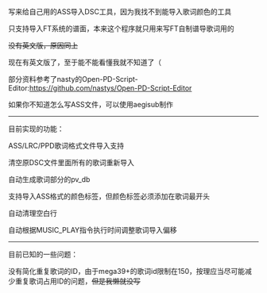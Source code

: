 写来给自己用的ASS导入DSC工具，因为我找不到能导入歌词颜色的工具

只支持导入FT系统的谱面，本来这个程序就只用来写FT自制谱导歌词用的

~~没有英文版，原因同上~~

现在有英文版了，至于能不能看懂我就不知道了（

部分资料参考了nasty的Open-PD-Script-Editor:https://github.com/nastys/Open-PD-Script-Editor

如果你不知道怎么写ASS文件，可以使用aegisub制作

------------------------------------------

目前实现的功能：

ASS/LRC/PPD歌词格式文件导入支持

清空原DSC文件里面所有的歌词重新导入

自动生成歌词部分的pv_db

支持导入ASS格式的颜色标签，但颜色标签必须添加在歌词最开头

自动清理空白行

自动根据MUSIC_PLAY指令执行时间调整歌词导入偏移

------------------------------------------

目前已知的一些问题：

没有简化重复歌词的ID，由于mega39+的歌词id限制在150，按理应当尽可能减少重复歌词占用ID的问题，~~但是我懒就没写~~


